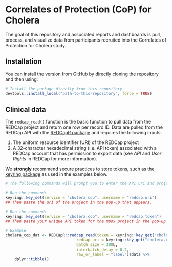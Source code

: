 # Correlates of Protection (CoP) for Cholera
The goal of this repository and associated reports and dashboards is pull, process, and visualize data from participants recruited into the Correlates of Protection for Cholera study.

## Installation

You can install the version from GitHub by directly cloning the repository and then using:

```r
# Install the package directly from this repository
devtools::install_local("path-to-this-repository", force = TRUE)
```

## Clinical data

The `redcap_read()` function is the basic function to pull data from the REDCap project and return one row per record ID. Data are pulled from the REDCap API with the [REDCapR package](https://github.com/OuhscBbmc/REDCapR) and requires the following inputs:  
1. The uniform resource identifier (URI) of the REDCap project  
2. A 32-character hexadecimal string (i.e. API token) associated with a REDCap account that has permission to export data (see _API_ and _User Rights_ in REDCap for more information).   

We **strongly** recommend secure practices to store tokens, such as the [keyring package](https://github.com/r-lib/keyring) as used in the examples below. 

```r
# The following commands will prompt you to enter the API uri and project tokens. You will only have to do this one time.

# Run the command:
keyring::key_set(service = "cholera.cop", username = "redcap.uri")
## Then paste the uri of the project in the pop-up that appears.

# Run the command:
keyring::key_set(service = "cholera.cop", username = "redcap.token")
## Then paste your unique API token for the mpox project in the pop-up that appears.

# Example
cholera_cop_dat <- REDCapR::redcap_read(token = keyring::key_get("cholera.cop", "redcap.token"),
                               redcap_uri = keyring::key_get("cholera.cop", "redcap.uri"),
                               batch_size = 300L,
                               interbatch_delay = 0.2,
                               raw_or_label = "label")$data %>%
    dplyr::tibble()
```